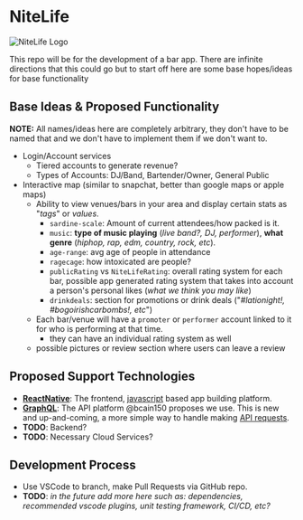 # **NiteLife**

![NiteLife Logo](https://user-images.githubusercontent.com/128172134/226118557-019c1825-e513-4fc6-9950-26e3ca4a15d1.png)

This repo will be for the development of a bar app. There are infinite directions that this could go but to start off here are some base hopes/ideas for base functionality

## Base Ideas & Proposed Functionality

**NOTE:** All names/ideas here are completely arbitrary, they don't have to be named that and we don't have to implement them if we don't want to.

+ Login/Account services
    + Tiered accounts to generate revenue?
    + Types of Accounts: DJ/Band, Bartender/Owner, General Public
+ Interactive map (similar to snapchat, better than google maps or apple maps)
    + Ability to view venues/bars in your area and display certain stats as "*tags*" or *values*.
        + `sardine-scale`: Amount of current attendees/how packed is it.
        + `music`: **type of music playing** (*live band?, DJ, performer*), **what genre** (*hiphop, rap, edm, country, rock, etc*). 
        + `age-range`: avg age of people in attendance
        + `ragecage`: how intoxicated are people?
        + `publicRating` vs `NiteLifeRating`: overall rating system for each bar, possible app generated rating system that takes into account a person's personal likes (*what we think you may like*)
        + `drinkdeals`: section for promotions or drink deals ("*#lationight!, #bogoirishcarbombs!, etc*")
    + Each bar/venue will have a `promoter` or `performer` account linked to it for who is performing at that time.
        + they can have an individual rating system as well
    + possible pictures or review section where users can leave a review

## Proposed Support Technologies

+ **[ReactNative](https://reactnative.dev/docs/getting-started)**: The frontend, [javascript](https://developer.mozilla.org/en-US/docs/Web/JavaScript) based app building platform. 
+ **[GraphQL](https://graphql.org/code/#javascript)**: The API platform @bcain150 proposes we use. This is new and up-and-coming, a more simple way to handle making [API requests](https://learning.postman.com/docs/getting-started/sending-the-first-request/#api-requests-defined).
+ **TODO**: Backend?
+ **TODO**: Necessary Cloud Services?

## Development Process
+ Use VSCode to branch, make Pull Requests via GitHub repo.
+ **TODO**: *in the future add more here such as: dependencies, recommended vscode plugins, unit testing framework, CI/CD, etc?*
    

